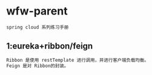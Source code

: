 # wfw-parent

```diff
spring cloud 系列练习手册
```

## 1:eureka+ribbon/feign


```diff
Ribbon 是使用 restTemplate 进行调用，并进行客户端负载均衡。
Feign 是对 Ribbon的封装。
```
